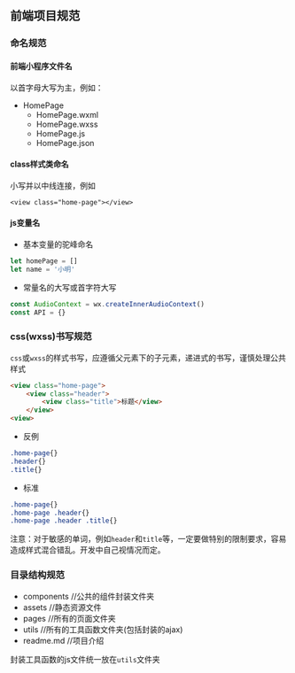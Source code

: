 ## 前端项目规范
### 命名规范
#### 前端小程序文件名
以首字母大写为主，例如：
* HomePage
    * HomePage.wxml
    * HomePage.wxss
    * HomePage.js
    * HomePage.json
#### class样式类命名
小写并以中线连接，例如
```
<view class="home-page"></view>
```
#### js变量名
* 基本变量的驼峰命名
```js
let homePage = []
let name = '小明'
```
* 常量名的大写或首字符大写
```js
const AudioContext = wx.createInnerAudioContext() 
const API = {}
```
### css(wxss)书写规范
```css```或```wxss```的样式书写，应遵循父元素下的子元素，递进式的书写，谨慎处理公共样式
```html
<view class="home-page">
    <view class="header">
        <view class="title">标题</view>
    </view>
<view>
```
* 反例
```css
.home-page{}
.header{}
.title{}
```
* 标准
```css
.home-page{}
.home-page .header{}
.home-page .header .title{}
```
注意：对于敏感的单词，例如```header```和```title```等，一定要做特别的限制要求，容易造成样式混合错乱。开发中自己视情况而定。
### 目录结构规范
* components   //公共的组件封装文件夹
* assets       //静态资源文件
* pages        //所有的页面文件夹
* utils        //所有的工具函数文件夹(包括封装的ajax)
* readme.md    //项目介绍

封装工具函数的js文件统一放在```utils```文件夹



